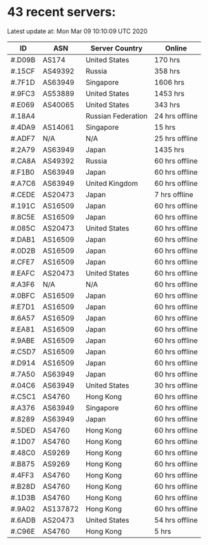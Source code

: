 # 43 recent servers:

Latest update at: Mon Mar 09 10:10:09 UTC 2020

| ID | ASN | Server Country | Online |
| -- | --- | -------------- | ------ |
| #.D09B | AS174 | United States | 170 hrs |
| #.15CF | AS49392 | Russia | 358 hrs |
| #.7F1D | AS63949 | Singapore | 1606 hrs |
| #.9FC3 | AS53889 | United States | 1453 hrs |
| #.E069 | AS40065 | United States | 343 hrs |
| #.18A4 |  | Russian Federation | 24 hrs offline |
| #.4DA9 | AS14061 | Singapore | 15 hrs |
| #.ADF7 | N/A | N/A | 25 hrs offline |
| #.2A79 | AS63949 | Japan | 1435 hrs |
| #.CA8A | AS49392 | Russia | 60 hrs offline |
| #.F1B0 | AS63949 | Japan | 60 hrs offline |
| #.A7C6 | AS63949 | United Kingdom | 60 hrs offline |
| #.CEDE | AS20473 | Japan | 7 hrs offline |
| #.191C | AS16509 | Japan | 60 hrs offline |
| #.8C5E | AS16509 | Japan | 60 hrs offline |
| #.085C | AS20473 | United States | 60 hrs offline |
| #.DAB1 | AS16509 | Japan | 60 hrs offline |
| #.0D2B | AS16509 | Japan | 60 hrs offline |
| #.CFE7 | AS16509 | Japan | 60 hrs offline |
| #.EAFC | AS20473 | United States | 60 hrs offline |
| #.A3F6 | N/A | N/A | 60 hrs offline |
| #.0BFC | AS16509 | Japan | 60 hrs offline |
| #.E7D1 | AS16509 | Japan | 60 hrs offline |
| #.6A57 | AS16509 | Japan | 60 hrs offline |
| #.EA81 | AS16509 | Japan | 60 hrs offline |
| #.9ABE | AS16509 | Japan | 60 hrs offline |
| #.C5D7 | AS16509 | Japan | 60 hrs offline |
| #.D914 | AS16509 | Japan | 60 hrs offline |
| #.7A50 | AS63949 | Japan | 60 hrs offline |
| #.04C6 | AS63949 | United States | 30 hrs offline |
| #.C5C1 | AS4760 | Hong Kong | 60 hrs offline |
| #.A376 | AS63949 | Singapore | 60 hrs offline |
| #.8289 | AS63949 | Japan | 60 hrs offline |
| #.5DED | AS4760 | Hong Kong | 60 hrs offline |
| #.1D07 | AS4760 | Hong Kong | 60 hrs offline |
| #.48C0 | AS9269 | Hong Kong | 60 hrs offline |
| #.B875 | AS9269 | Hong Kong | 60 hrs offline |
| #.4FF3 | AS4760 | Hong Kong | 60 hrs offline |
| #.B28D | AS4760 | Hong Kong | 60 hrs offline |
| #.1D3B | AS4760 | Hong Kong | 60 hrs offline |
| #.9A02 | AS137872 | Hong Kong | 60 hrs offline |
| #.6ADB | AS20473 | United States | 54 hrs offline |
| #.C96E | AS4760 | Hong Kong | 5 hrs |

